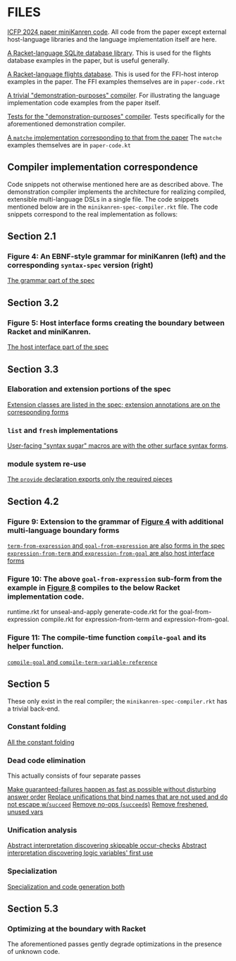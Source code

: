 # FILES

[ICFP 2024 paper miniKanren code](./paper-code.rkt). All code from the paper except external host-language libraries and the language implementation itself are here.

[A Racket-language SQLite database library](./facts.rkt). This is used for the flights database examples in the paper, but is useful generally.

[A Racket-language flights database](./flights-db.rkt). This is used for the FFI-host interop examples in the paper. The FFI examples themselves are in `paper-code.rkt`

[A trivial "demonstration-purposes" compiler](./minikanren-spec-compiler.rkt). For illustrating the language implementation code examples from the paper itself.

[Tests for the "demonstration-purposes" compiler](./test-compiler.rkt). Tests specifically for the aforementioned demonstration compiler.

[A `matche` implementation corresponding to that from the paper](../../racket-matche.rkt) The `matche` examples themselves are in `paper-code.kt`

## Compiler implementation correspondence

Code snippets not otherwise mentioned here are as described above. The demonstration compiler implements the architecture for realizing compiled, extensible multi-language DSLs in a single file. The code snippets mentioned below are in the `minikanren-spec-compiler.rkt` file. The code snippets correspond to the real implementation as follows:

## Section 2.1

### Figure 4: An EBNF-style grammar for miniKanren (left) and the corresponding `syntax-spec` version (right)

[The grammar part of the spec](../../private/spec.rkt)

## Section 3.2

### Figure 5: Host interface forms creating the boundary between Racket and miniKanren.

[The host interface part of the spec](../../private/interface-macros.rkt)

## Section 3.3

### Elaboration and extension portions of the spec

[Extension classes are listed in the spec; extension annotations are on the corresponding forms](../../private/spec.rkt)

### `list` and `fresh` implementations

[User-facing "syntax sugar" macros are with the other surface syntax forms](../../main.rkt).

### module system re-use

[The `provide` declaration exports only the required pieces](../../main.rkt)

## Section 4.2

### Figure 9: Extension to the grammar of [Figure 4](#figure-4) with additional multi-language boundary forms

[`term-from-expression` and `goal-from-expression` are also forms in the spec](../../private/spec.rkt)
[`expression-from-term` and `expression-from-goal` are also host interface forms](../../private/interface-macros.rkt)

### Figure 10: The above `goal-from-expression` sub-form from the example in [Figure 8](#figure-8) compiles to the below Racket implementation code.

runtime.rkt for unseal-and-apply
generate-code.rkt for the goal-from-expression
compile.rkt for expression-from-term and expression-from-goal.

### Figure 11: The compile-time function `compile-goal` and its helper function.

[`compile-goal` and `compile-term-variable-reference`](../../private/compile.rkt)

## Section 5

These only exist in the real compiler; the `minikanren-spec-compiler.rkt` has a trivial back-end.

### Constant folding

[All the constant folding](../../private/compile/fold.rkt)

### Dead code elimination

This actually consists of four separate passes

[Make guaranteed-failures happen as fast as possible without disturbing answer order](../../private/compile/propagate-fail.rkt)
[Replace unifications that bind names that are not used and do not escape w/`succeed`](../../private/compile/remove-no-escape.rkt)
[Remove no-ops (`succeed`s)](../../private/compile/remove-noop.rkt)
[Remove freshened, unused vars](../../private/compile/remove-unused-vars.rkt)

### Unification analysis

[Abstract interpretation discovering skippable occur-checks](../../private/compile/redundant-occurs-check.rkt)
[Abstract interpretation discovering logic variables' first use](../../private/compile/first-refs.rkt)

### Specialization

[Specialization and code generation both](../../private/compile/generate-code.rkt)

## Section 5.3

### Optimizing at the boundary with Racket

The aforementioned passes gently degrade optimizations in the presence of unknown code.
